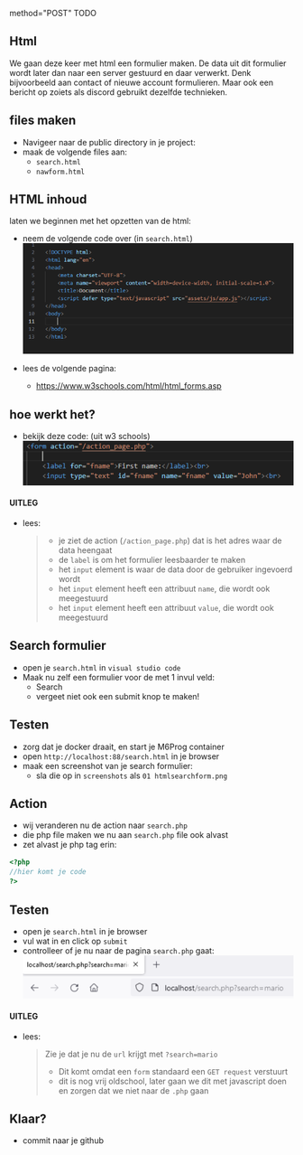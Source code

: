 
method="POST" TODO 

## Html

We gaan deze keer met html een formulier maken. De data uit dit formulier wordt later dan naar een server gestuurd en daar verwerkt. Denk bijvoorbeeld aan contact of nieuwe account formulieren. Maar ook een bericht op zoiets als discord gebruikt dezelfde technieken.


## files maken

- Navigeer naar de public directory in je project:
- maak de volgende files aan:
    - `search.html`
    - `nawform.html`

## HTML inhoud

laten we beginnen met het opzetten van de html:

- neem de volgende code over (in `search.html`)
</br>![](img/basichtml.PNG)

- lees de volgende pagina:
   -  https://www.w3schools.com/html/html_forms.asp

## hoe werkt het?

- bekijk deze code: (uit w3 schools)
</br>![](img/form.PNG)


#### UITLEG
- lees:
    > - je ziet de action (`/action_page.php`) dat is het adres waar de data heengaat
    > - de `label` is om het formulier leesbaarder te maken
    > - het `input` element is waar de data door de gebruiker ingevoerd wordt
    > - het `input` element heeft een attribuut `name`, die wordt ook meegestuurd
    > - het `input` element heeft een attribuut `value`, die wordt ook meegestuurd

## Search formulier

- open je `search.html` in `visual studio code`
- Maak nu zelf een formulier voor de met 1 invul veld:
    - Search
    - vergeet niet ook een submit knop te maken!

## Testen
- zorg dat je docker draait, en start je M6Prog container
- open `http://localhost:88/search.html` in je browser
- maak een screenshot van je search formulier:
    - sla die op in `screenshots` als `01 htmlsearchform.png`

## Action

- wij veranderen nu de action naar `search.php`
- die php file maken we nu aan `search.php` file ook alvast
- zet alvast je php tag erin:
```php
<?php
//hier komt je code
?>
```

## Testen

- open je `search.html` in je browser
- vul wat in en click op `submit`
- controlleer of je nu naar de pagina `search.php` gaat:
</br>![](img/naarsearchphp.PNG)


#### UITLEG
- lees:
    > Zie je dat je nu de `url` krijgt met `?search=mario`
    > - Dit komt omdat een `form` standaard een `GET request` verstuurt
    > - dit is nog vrij oldschool, later gaan we dit met javascript doen en zorgen dat we niet naar de `.php` gaan


## Klaar?
- commit naar je github
